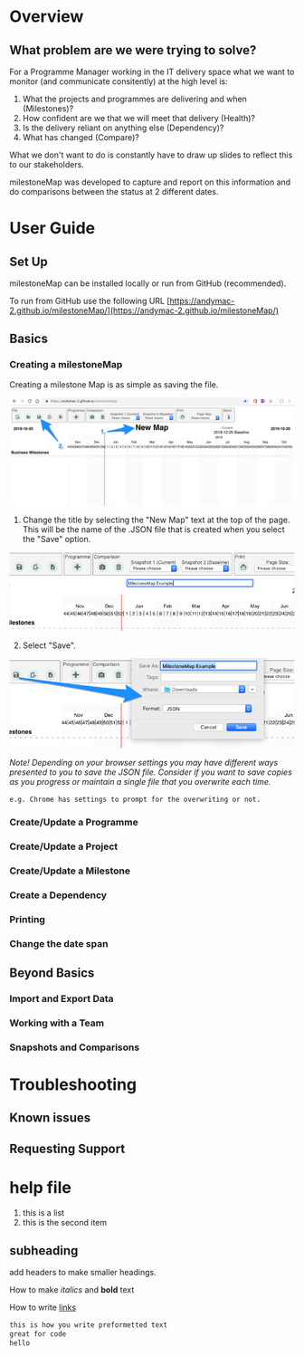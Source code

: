 # Overview
## What problem are we were trying to solve?
For a Programme Manager working in the IT delivery space what we want to monitor (and communicate consitently) at the high level is:
1. What the projects and programmes are delivering and when (Milestones)?
2. How confident are we that we will meet that delivery (Health)?
3. Is the delivery reliant on anything else (Dependency)?
4. What has changed (Compare)?

What we don't want to do is constantly have to draw up slides to reflect this to our stakeholders.

milestoneMap was developed to capture and report on this information and do comparisons between the status at 2 different dates.

# User Guide
## Set Up
milestoneMap can be installed locally or run from GitHub (recommended).

To run from GitHub use the following URL [https://andymac-2.github.io/milestoneMap/](https://andymac-2.github.io/milestoneMap/)

## Basics
### Creating a milestoneMap
Creating a milestone Map is as simple as saving the file. 

![Open milestonMap and then 2 steps ...](./helpfiles/SetUP_1.png)

1. Change the title by selecting the "New Map" text at the top of the page. This will be the name of the .JSON file that is created when you select the "Save" option.

![... change the title ...](./helpfiles/Setup_2.png)

2. Select "Save".

![...and select save.](./helpfiles/Setup_3.png)

*Note! Depending on your browser settings you may have different ways presented to you to save the JSON file. Consider if you want to save copies as you progress or maintain a single file that you overwrite each time.*

	e.g. Chrome has settings to prompt for the overwriting or not.

### Create/Update a Programme
### Create/Update a Project
### Create/Update a Milestone
### Create a Dependency
### Printing
### Change the date span

## Beyond Basics
### Import and Export Data
### Working with a Team
### Snapshots and Comparisons

# Troubleshooting
## Known issues
## Requesting Support

# help file

1. this is a list
2. this is the second item

## subheading

add headers to make smaller headings.

How to make *italics* and **bold** text

How to write [links](google.com)

```
this is how you write preformetted text
great for code
hello
```


